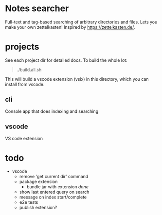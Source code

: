 # Notes searcher

Full-text and tag-based searching of arbitrary directories and files.
Lets you make your own zettelkasten! Inspired by https://zettelkasten.de/.


# projects

See each project dir for detailed docs. To build the whole lot:

> ./build.all.sh

This will build a vscode extension (vsix) in this directory, which
you can install from vscode.

## cli

Console app that does indexing and searching

## vscode

VS code extension


# todo
- vscode
    - remove 'get current dir' command
    - package extension
        - bundle jar with extension *done*
    - show last entered query on search
    - message on index start/complete
    - e2e tests
    - publish extension?
